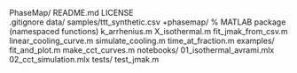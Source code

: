 PhaseMap/
  README.md
  LICENSE        
  .gitignore
  data/
    samples/ttt_synthetic.csv
  +phasemap/        % MATLAB package (namespaced functions)
    k_arrhenius.m
    X_isothermal.m
    fit_jmak_from_csv.m
    linear_cooling_curve.m
    simulate_cooling.m
    time_at_fraction.m
  examples/
    fit_and_plot.m
    make_cct_curves.m
  notebooks/
    01_isothermal_avrami.mlx
    02_cct_simulation.mlx
  tests/
    test_jmak.m
